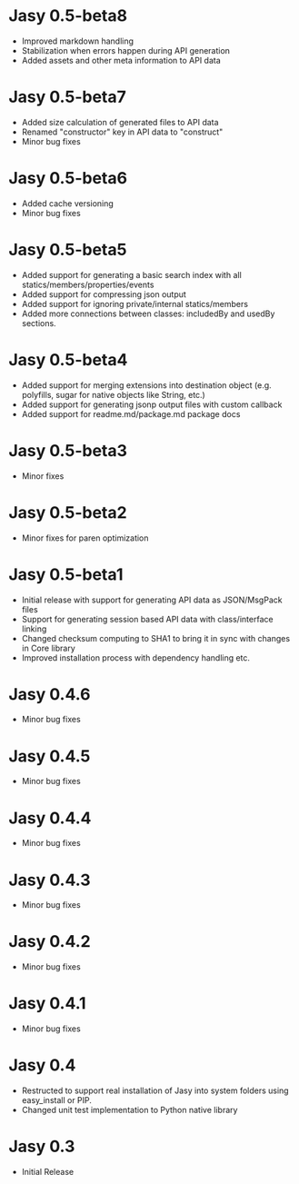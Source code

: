 Jasy 0.5-beta8
==============

- Improved markdown handling
- Stabilization when errors happen during API generation 
- Added assets and other meta information to API data

Jasy 0.5-beta7
==============

- Added size calculation of generated files to API data
- Renamed "constructor" key in API data to "construct"
- Minor bug fixes

Jasy 0.5-beta6
==============

- Added cache versioning
- Minor bug fixes

Jasy 0.5-beta5
==============

- Added support for generating a basic search index with all statics/members/properties/events
- Added support for compressing json output
- Added support for ignoring private/internal statics/members
- Added more connections between classes: includedBy and usedBy sections.

Jasy 0.5-beta4
==============

- Added support for merging extensions into destination object (e.g. polyfills, sugar for native objects like String, etc.)
- Added support for generating jsonp output files with custom callback
- Added support for readme.md/package.md package docs

Jasy 0.5-beta3
==============

- Minor fixes

Jasy 0.5-beta2
==============

- Minor fixes for paren optimization

Jasy 0.5-beta1
==============

- Initial release with support for generating API data as JSON/MsgPack files
- Support for generating session based API data with class/interface linking 
- Changed checksum computing to SHA1 to bring it in sync with changes in Core library
- Improved installation process with dependency handling etc.

Jasy 0.4.6
==========

- Minor bug fixes

Jasy 0.4.5
==========

- Minor bug fixes

Jasy 0.4.4
==========

- Minor bug fixes

Jasy 0.4.3
==========

- Minor bug fixes

Jasy 0.4.2
==========

- Minor bug fixes

Jasy 0.4.1
==========

- Minor bug fixes

Jasy 0.4
========

- Restructed to support real installation of Jasy into system folders using easy_install or PIP.
- Changed unit test implementation to Python native library

Jasy 0.3
========

- Initial Release
